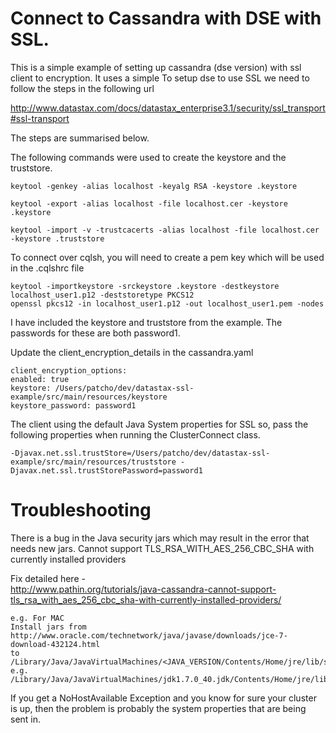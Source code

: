 Connect to Cassandra with DSE with SSL.
========================================================

This is a simple example of setting up cassandra (dse version) with ssl client to encryption. It uses a simple 
To setup dse to use SSL we need to follow the steps in the following url

http://www.datastax.com/docs/datastax_enterprise3.1/security/ssl_transport#ssl-transport

The steps are summarised below.

The following commands were used to create the keystore and the truststore.

    keytool -genkey -alias localhost -keyalg RSA -keystore .keystore

    keytool -export -alias localhost -file localhost.cer -keystore .keystore

    keytool -import -v -trustcacerts -alias localhost -file localhost.cer -keystore .truststore

To connect over cqlsh, you will need to create a pem key which will be used in the .cqlshrc file

    keytool -importkeystore -srckeystore .keystore -destkeystore localhost_user1.p12 -deststoretype PKCS12
    openssl pkcs12 -in localhost_user1.p12 -out localhost_user1.pem -nodes

I have included the keystore and truststore from the example. The passwords for these are both password1.

Update the client_encryption_details in the cassandra.yaml 

    client_encryption_options:
    enabled: true
    keystore: /Users/patcho/dev/datastax-ssl-example/src/main/resources/keystore
    keystore_password: password1

The client using the default Java System properties for SSL so, pass the following properties 
when running the ClusterConnect class. 
    
    -Djavax.net.ssl.trustStore=/Users/patcho/dev/datastax-ssl-example/src/main/resources/truststore -Djavax.net.ssl.trustStorePassword=password1

Troubleshooting
================

There is a bug in the Java security jars which may result in the error that needs new jars.
Cannot support TLS_RSA_WITH_AES_256_CBC_SHA with currently installed providers

Fix detailed here -  
http://www.pathin.org/tutorials/java-cassandra-cannot-support-tls_rsa_with_aes_256_cbc_sha-with-currently-installed-providers/

    e.g. For MAC
    Install jars from
    http://www.oracle.com/technetwork/java/javase/downloads/jce-7-download-432124.html
    to 
    /Library/Java/JavaVirtualMachines/<JAVA_VERSION/Contents/Home/jre/lib/security
    e.g.
    /Library/Java/JavaVirtualMachines/jdk1.7.0_40.jdk/Contents/Home/jre/lib/security

If you get a NoHostAvailable Exception and you know for sure your cluster is up, 
then the problem is probably the system properties that are being sent in.

